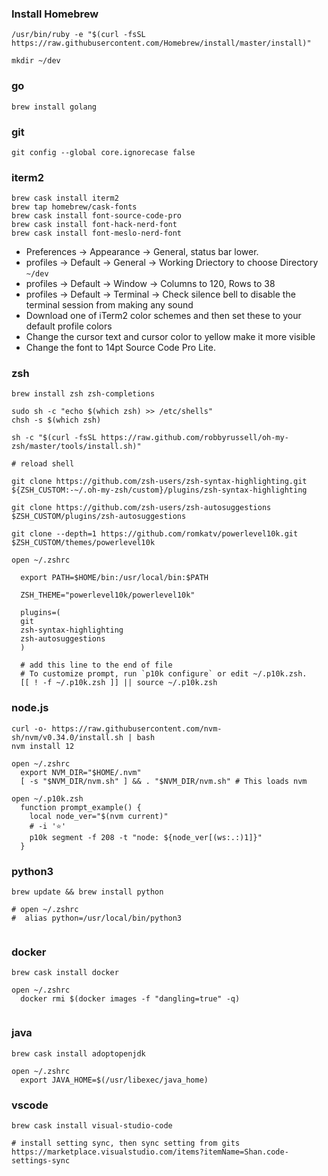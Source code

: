 ### Install Homebrew

```
/usr/bin/ruby -e "$(curl -fsSL https://raw.githubusercontent.com/Homebrew/install/master/install)"

mkdir ~/dev
```

### go
```
brew install golang
```

### git

```
git config --global core.ignorecase false

```

### iterm2
```
brew cask install iterm2
brew tap homebrew/cask-fonts
brew cask install font-source-code-pro
brew cask install font-hack-nerd-font
brew cask install font-meslo-nerd-font
```
- Preferences -> Appearance -> General, status bar lower.
- profiles -> Default -> General -> Working Driectory to choose Directory `~/dev`
- profiles -> Default -> Window -> Columns to 120, Rows to 38
- profiles -> Default -> Terminal -> Check silence bell to disable the terminal session from making any sound
- Download one of iTerm2 color schemes and then set these to your default profile colors
- Change the cursor text and cursor color to yellow make it more visible
- Change the font to 14pt Source Code Pro Lite.

### zsh

```
brew install zsh zsh-completions

sudo sh -c "echo $(which zsh) >> /etc/shells"
chsh -s $(which zsh)

sh -c "$(curl -fsSL https://raw.github.com/robbyrussell/oh-my-zsh/master/tools/install.sh)"

# reload shell

git clone https://github.com/zsh-users/zsh-syntax-highlighting.git ${ZSH_CUSTOM:-~/.oh-my-zsh/custom}/plugins/zsh-syntax-highlighting

git clone https://github.com/zsh-users/zsh-autosuggestions $ZSH_CUSTOM/plugins/zsh-autosuggestions

git clone --depth=1 https://github.com/romkatv/powerlevel10k.git $ZSH_CUSTOM/themes/powerlevel10k

open ~/.zshrc

  export PATH=$HOME/bin:/usr/local/bin:$PATH

  ZSH_THEME="powerlevel10k/powerlevel10k"

  plugins=(
  git
  zsh-syntax-highlighting
  zsh-autosuggestions
  )
  
  # add this line to the end of file
  # To customize prompt, run `p10k configure` or edit ~/.p10k.zsh.
  [[ ! -f ~/.p10k.zsh ]] || source ~/.p10k.zsh
```

### node.js

```
curl -o- https://raw.githubusercontent.com/nvm-sh/nvm/v0.34.0/install.sh | bash
nvm install 12

open ~/.zshrc
  export NVM_DIR="$HOME/.nvm"
  [ -s "$NVM_DIR/nvm.sh" ] && . "$NVM_DIR/nvm.sh" # This loads nvm

open ~/.p10k.zsh
  function prompt_example() {
    local node_ver="$(nvm current)"
    # -i '⭐'
    p10k segment -f 208 -t "node: ${node_ver[(ws:.:)1]}"
  }

```

### python3
```
brew update && brew install python

# open ~/.zshrc
#  alias python=/usr/local/bin/python3
  
```


### docker
```
brew cask install docker

open ~/.zshrc
  docker rmi $(docker images -f "dangling=true" -q)
  
```

### java
```
brew cask install adoptopenjdk

open ~/.zshrc
  export JAVA_HOME=$(/usr/libexec/java_home)
```

### vscode

```
brew cask install visual-studio-code

# install setting sync, then sync setting from gits
https://marketplace.visualstudio.com/items?itemName=Shan.code-settings-sync
```

